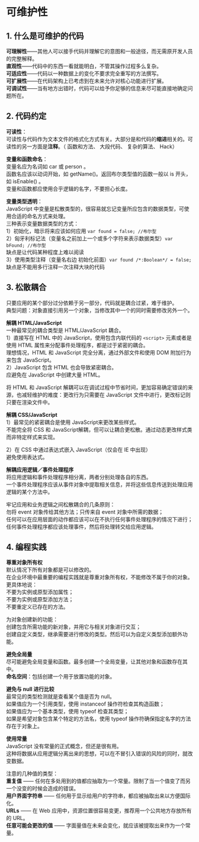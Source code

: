 # 可维护性
## 1. 什么是可维护的代码
**可理解性**——其他人可以接手代码并理解它的意图和一般途径，而无需原开发人员的完整解释。 <br>
**直观性**——代码中的东西一看就能明白，不管其操作过程多么复杂。 <br>
**可适应性**——代码以一种数据上的变化不要求完全重写的方法撰写。 <br>
**可扩展性**——在代码架构上已考虑到在未来允许对核心功能进行扩展。 <br>
**可调试性**——当有地方出错时，代码可以给予你足够的信息来尽可能直接地确定问题所在。 <br>

## 2. 代码约定
**可读性**： <br>
可读性与代码作为文本文件的格式化方式有关。大部分是和代码的**缩进**相关的。可读性的另一方面是**注释**。（ 函数和方法、 大段代码、 复杂的算法、 Hack） <br>

**变量和函数命名**： <br>
变量名应为名词如 car 或 person 。 <br>
函数名应该以动词开始，如 getName()。返回布尔类型值的函数一般以 is 开头，如 isEnable() 。 <br>
变量和函数都应使用合乎逻辑的名字，不要担心长度。 <br>

**变量类型透明**： <br>
JavaScript 中变量是松散类型的，很容易就忘记变量所应包含的数据类型，可使用合适的命名方式来处理。 <br>
三种表示变量数据类型的方式： <br>
1）初始化，暗示将来应该如何应用 `var found = false; //布尔型` <br>
2）匈牙利标记法（变量名之前加上一个或多个字符来表示数据类型）`var bFound; //布尔型`  <br>
缺点是让代码某种程度上难以阅读 <br>
3）使用类型注释（变量名右边 初始化前面）`var found /*:Boolean*/ = false;`  <br>
缺点是不能用多行注释一次注释大块的代码 <br>

## 3. 松散耦合
只要应用的某个部分过分依赖于另一部分，代码就是耦合过紧，难于维护。 <br>
典型问题：对象直接引用另一个对象，当修改其中一个的同时需要修改另外一个。 <br>

**解耦 HTML/JavaScript** <br>
一种最常见的耦合类型是 HTML/JavaScript 耦合。 <br>
1）直接写在 HTML 中的 JavaScript，使用包含内联代码的 `<script>` 元素或者是使用 HTML 属性来分配事件处理程序，都是过于紧密的耦合。 <br>
理想情况，HTML 和 JavaScript 完全分离，通过外部文件和使用 DOM 附加行为来包含 JavaScript。 <br>
2）JavaScript 包含 HTML 也会导致紧密耦合。 <br>
应避免在 JavaScript 中创建大量 HTML。 <br>

将 HTML 和 JavaScript 解耦可以在调试过程中节省时间，更加容易确定错误的来源，也减轻维护的难度：更改行为只需要在 JavaScript 文件中进行，更改标记则只要在渲染文件中。 <br>

**解耦 CSS/JavaScript** <br>
1）最常见的紧密耦合是使用 JavaScript来更改某些样式。 <br>
不能完全将 CSS 和 JavaScript解耦，但可以让耦合更松散。通过动态更改样式类而非特定样式来实现。 <br>

2）在 CSS 中通过表达式嵌入 JavaScript（仅会在 IE 中出现） <br>
避免使用表达式。 <br>

**解耦应用逻辑／事件处理程序** <br>
将应用逻辑和事件处理程序相分离，两者分别处理各自的东西。 <br>
一个事件处理程序应该从事件对象中提取相关信息，并将这些信息传送到处理应用逻辑的某个方法中。 <br>

牢记应用和业务逻辑之间松散耦合的几条原则： <br>
勿将 event 对象传给其他方法；只传来自 event 对象中所需的数据； <br>
任何可以在应用层面的动作都应该可以在不执行任何事件处理程序的情况下进行； <br>
任何事件处理程序都应该处理事件，然后将处理转交给应用逻辑。 <br>

## 4. 编程实践
**尊重对象所有权** <br>
默认情况下所有对象都是可以修改的。 <br>
在企业环境中最重要的编程实践就是尊重对象所有权，不能修改不属于你的对象。 <br>
更具体地说： <br>
不要为实例或原型添加属性； <br>
不要为实例或原型添加方法； <br>
不要重定义已存在的方法。 <br>

为对象创建新的功能： <br>
创建包含所需功能的新对象，并用它与相关对象进行交互； <br>
创建自定义类型，继承需要进行修改的类型。然后可以为自定义类型添加额外功能。 <br>

**避免全局量** <br>
尽可能避免全局变量和函数。最多创建一个全局变量，让其他对象和函数存在其中。 <br>
**命名空间**：包括创建一个用于放置功能的对象。 <br>

**避免与 null 进行比较** <br>
最常见的类型检测就是查看某个值是否为 null。 <br>
如果值应为一个引用类型，使用 instanceof 操作符检查其构造函数； <br>
如果值应为一个基本类型，使用 typeof 检查其类型； <br>
如果是希望对象包含某个特定的方法名，使用 typeof 操作符确保指定名字的方法存在于对象上。 <br>

**使用常量** <br>
JavaScript 没有常量的正式概念，但还是很有用。 <br>
这种将数据从应用逻辑分离出来的思想，可以在不冒引入错误的风险的同时，就改变数据。 <br>

注意的几种值的类型： <br>
**重复值** —— 任何在多处用到的值都应抽取为一个常量。限制了当一个值变了而另一个没变的时候会造成的错误。 <br>
**用户界面字符串** —— 任何用于显示给用户的字符串，都应被抽取出来以方便国际化。 <br>
**URLs** —— 在 Web 应用中，资源位置很容易变更，推荐用一个公共地方存放所有的 URL。 <br>
**任意可能会更改的值** —— 字面量值在未来会变化，就应该被提取出来作为一个常量。 <br>
